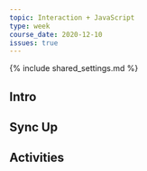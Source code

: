 ```yaml
---
topic: Interaction + JavaScript
type: week
course_date: 2020-12-10
issues: true
---
```


{% include shared_settings.md %}

## Intro

## Sync Up

## Activities

<!--
Old title: JS tips, freelancing + surveys oh my

{::options auto_id_prefix="w15-" /}
## Agenda

- JS in your projects
- Final project review
- MICA course evaluation
- [Week 15 assessment](https://goo.gl/forms/fKqyXOuRFEiBJtio1)

## Homework

- Final project PR due Tuesday 12/11 by midnight (see [rubric](https://docs.google.com/spreadsheets/d/1GtCEtje9Erxfs3quKEUiOVBVL0BPXFDLumgOeGAPt8Y/edit?usp=sharing) and remember to review [best practices]({{ site.baseurl }}{% link gd-431/checklist.md %}))
- Presentation with your stakeholder (use this [template](https://drive.google.com/drive/folders/1X5h8HKxCGxm7xnv8_BngVhSMJ7bpucR_?usp=sharing))
-->
